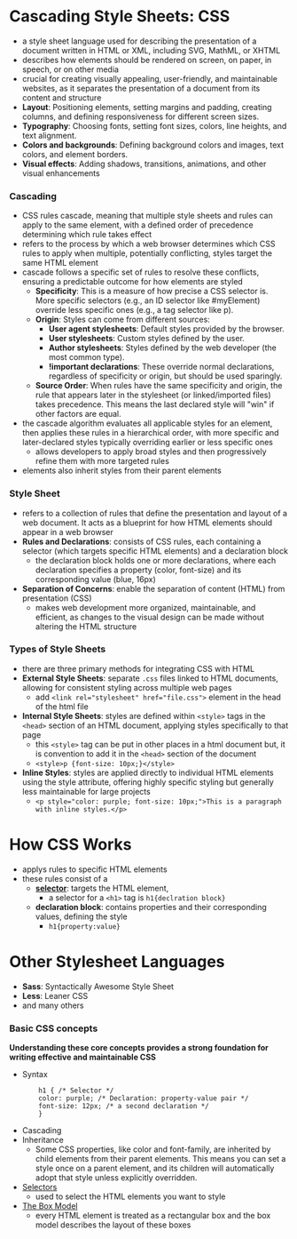 # Cascading Style Sheets: CSS
- a style sheet language used for describing the presentation of a document written in HTML or XML, including SVG, MathML, or XHTML
- describes how elements should be rendered on screen, on paper, in speech, or on other media
- crucial for creating visually appealing, user-friendly, and maintainable websites, as it separates the presentation of a document from its content and structure
- **Layout**: Positioning elements, setting margins and padding, creating columns, and defining responsiveness for different screen sizes.
- **Typography**: Choosing fonts, setting font sizes, colors, line heights, and text alignment.
- **Colors and backgrounds**: Defining background colors and images, text colors, and element borders.
- **Visual effects**: Adding shadows, transitions, animations, and other visual enhancements

### Cascading
- CSS rules cascade, meaning that multiple style sheets and rules can apply to the same element, with a defined order of precedence determining which rule takes effect
- refers to the process by which a web browser determines which CSS rules to apply when multiple, potentially conflicting, styles target the same HTML element
- cascade follows a specific set of rules to resolve these conflicts, ensuring a predictable outcome for how elements are styled
    - **Specificity**: This is a measure of how precise a CSS selector is. More specific selectors (e.g., an ID selector like #myElement) override less specific ones (e.g., a tag selector like p).
    - **Origin**: Styles can come from different sources:
        - **User agent stylesheets**: Default styles provided by the browser.
        - **User stylesheets**: Custom styles defined by the user.
        - **Author stylesheets**: Styles defined by the web developer (the most common type).
        - **!important declarations**: These override normal declarations, regardless of specificity or origin, but should be used sparingly.
    - **Source Order**: When rules have the same specificity and origin, the rule that appears later in the stylesheet (or linked/imported files) takes precedence. This means the last declared style will "win" if other factors are equal.
- the cascade algorithm evaluates all applicable styles for an element, then applies these rules in a hierarchical order, with more specific and later-declared styles typically overriding earlier or less specific ones
    - allows developers to apply broad styles and then progressively refine them with more targeted rules
- elements also inherit styles from their parent elements

### Style Sheet
- refers to a collection of rules that define the presentation and layout of a web document. It acts as a blueprint for how HTML elements should appear in a web browser
- **Rules and Declarations**: consists of CSS rules, each containing a selector (which targets specific HTML elements) and a declaration block
    - the declaration block holds one or more declarations, where each declaration specifies a property (color, font-size) and its corresponding value (blue, 16px)
- **Separation of Concerns**: enable the separation of content (HTML) from presentation (CSS)
    - makes web development more organized, maintainable, and efficient, as changes to the visual design can be made without altering the HTML structure

### Types of Style Sheets
- there are three primary methods for integrating CSS with HTML
- **External Style Sheets**: separate `.css` files linked to HTML documents, allowing for consistent styling across multiple web pages
    - add `<link rel="stylesheet" href="file.css">` element in the head of the html file
- **Internal Style Sheets**: styles are defined within `<style>` tags in the `<head>` section of an HTML document, applying styles specifically to that page
    - this `<style>` tag can be put in other places in a html document but, it is convention to add it in the `<head>` section of the document
    - `<style>p {font-size: 10px;}</style>`
- **Inline Styles**: styles are applied directly to individual HTML elements using the style attribute, offering highly specific styling but generally less maintainable for large projects
    - `<p style="color: purple; font-size: 10px;">This is a paragraph with inline styles.</p>`


# How CSS Works
- applys rules to specific HTML elements
- these rules consist of a 
    - **[selector](./Selectors.md)**: targets the HTML element, 
        - a selector for a `<h1>` tag is `h1{declration block}`
    - **declaration block**: contains properties and their corresponding values, defining the style
        - `h1{property:value}`


# Other Stylesheet Languages
- **Sass**: Syntactically Awesome Style Sheet
- **Less**: Leaner CSS
- and many others



### Basic CSS concepts 
**Understanding these core concepts provides a strong foundation for writing effective and maintainable CSS**
- Syntax
    ```
        h1 { /* Selector */
        color: purple; /* Declaration: property-value pair */
        font-size: 12px; /* a second declaration */
        }
    ```
- Cascading
- Inheritance
    - Some CSS properties, like color and font-family, are inherited by child elements from their parent elements. This means you can set a style once on a parent element, and its children will automatically adopt that style unless explicitly overridden.
- [Selectors](./Selectors.md)
    - used to select the HTML elements you want to style
- [The Box Model](./BoxModel.md)
    - every HTML element is treated as a rectangular box and the box model describes the layout of these boxes
